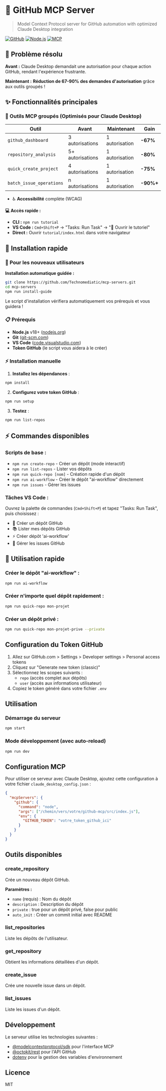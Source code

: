 # 🚀 GitHub MCP Server

> Model Context Protocol server for GitHub automation with optimized Claude Desktop integration

[![GitHub](https://img.shields.io/badge/GitHub-github--mcp-blue?logo=github)](https://github.com/Technomediatic/github-mcp)
[![Node.js](https://img.shields.io/badge/Node.js-v18+-green?logo=node.js)](https://nodejs.org)
[![MCP](https://img.shields.io/badge/MCP-Compatible-orange)](https://modelcontextprotocol.io)

## 🎯 Problème résolu

**Avant :** Claude Desktop demandait une autorisation pour chaque action GitHub, rendant l'expérience frustrante.

**Maintenant :** **Réduction de 67-90% des demandes d'autorisation** grâce aux outils groupés !

## ✨ Fonctionnalités principales

### 🔧 Outils MCP groupés (Optimisés pour Claude Desktop)

| Outil | Avant | Maintenant | Gain |
|-------|-------|------------|------|
| `github_dashboard` | 3 autorisations | 1 autorisation | **-67%** |
| `repository_analysis` | 5+ autorisations | 1 autorisation | **-80%** |
| `quick_create_project` | 4 autorisations | 1 autorisation | **-75%** |
| `batch_issue_operations` | n autorisations | 1 autorisation | **-90%+** |
- ♿ **Accessibilité** complète (WCAG)

**💻 Accès rapide :**
- **CLI :** `npm run tutorial`
- **VS Code :** `Cmd+Shift+P` → "Tasks: Run Task" → "📖 Ouvrir le tutoriel"
- **Direct :** Ouvrir `tutorial/index.html` dans votre navigateur

## 🚀 Installation rapide

### 🎯 Pour les nouveaux utilisateurs

**Installation automatique guidée :**
```bash
git clone https://github.com/Technomediatic/mcp-servers.git
cd mcp-servers
npm run install-guide
```

Le script d'installation vérifiera automatiquement vos prérequis et vous guidera !

### 📋 Prérequis
- **Node.js** v18+ ([nodejs.org](https://nodejs.org))
- **Git** ([git-scm.com](https://git-scm.com))
- **VS Code** ([code.visualstudio.com](https://code.visualstudio.com))
- **Token GitHub** (le script vous aidera à le créer)

### ⚡ Installation manuelle

1. **Installez les dépendances** :
```bash
npm install
```

2. **Configurez votre token GitHub** :
```bash
npm run setup
```

3. **Testez** :
```bash
npm run list-repos
```

## ⚡ Commandes disponibles

### Scripts de base :
- `npm run create-repo` - Créer un dépôt (mode interactif)
- `npm run list-repos` - Lister vos dépôts
- `npm run quick-repo [nom]` - Création rapide d'un dépôt
- `npm run ai-workflow` - Créer le dépôt "ai-workflow" directement
- `npm run issues` - Gérer les issues

### Tâches VS Code :
Ouvrez la palette de commandes (`Cmd+Shift+P`) et tapez "Tasks: Run Task", puis choisissez :
- 🚀 Créer un dépôt GitHub
- 📚 Lister mes dépôts GitHub  
- ⚡ Créer dépôt 'ai-workflow'
- 🎯 Gérer les issues GitHub

## 🎯 Utilisation rapide

### Créer le dépôt "ai-workflow" :
```bash
npm run ai-workflow
```

### Créer n'importe quel dépôt rapidement :
```bash
npm run quick-repo mon-projet
```

### Créer un dépôt privé :
```bash
npm run quick-repo mon-projet-prive --private
```

## Configuration du Token GitHub

1. Allez sur GitHub.com > Settings > Developer settings > Personal access tokens
2. Cliquez sur "Generate new token (classic)"
3. Sélectionnez les scopes suivants :
   - `repo` (accès complet aux dépôts)
   - `user` (accès aux informations utilisateur)
4. Copiez le token généré dans votre fichier `.env`

## Utilisation

### Démarrage du serveur
```bash
npm start
```

### Mode développement (avec auto-reload)
```bash
npm run dev
```

## Configuration MCP

Pour utiliser ce serveur avec Claude Desktop, ajoutez cette configuration à votre fichier `claude_desktop_config.json` :

```json
{
  "mcpServers": {
    "github": {
      "command": "node",
      "args": ["/chemin/vers/votre/github-mcp/src/index.js"],
      "env": {
        "GITHUB_TOKEN": "votre_token_github_ici"
      }
    }
  }
}
```

## Outils disponibles

### create_repository
Crée un nouveau dépôt GitHub.

**Paramètres :**
- `name` (requis) : Nom du dépôt
- `description` : Description du dépôt
- `private` : true pour un dépôt privé, false pour public
- `auto_init` : Créer un commit initial avec README

### list_repositories
Liste les dépôts de l'utilisateur.

### get_repository
Obtient les informations détaillées d'un dépôt.

### create_issue
Crée une nouvelle issue dans un dépôt.

### list_issues
Liste les issues d'un dépôt.

## Développement

Le serveur utilise les technologies suivantes :
- [@modelcontextprotocol/sdk](https://github.com/modelcontextprotocol/sdk) pour l'interface MCP
- [@octokit/rest](https://github.com/octokit/rest.js) pour l'API GitHub
- [dotenv](https://github.com/motdotla/dotenv) pour la gestion des variables d'environnement

## Licence

MIT
